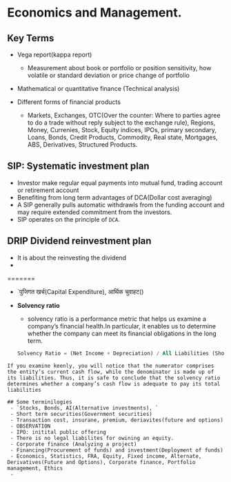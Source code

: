 # Economics and Management. 

## Key Terms
- Vega report(kappa report)
  - Measurement about book or portfolio or position sensitivity, how volatile or standard deviation or price change of portfolio

- Mathematical or quantitative finance (Technical analysis)
- Different forms of financial products
  
  -   Markets, Exchanges, OTC(Over the counter: Where to parties agree to do a trade without reply subject to the exchange rule), Regions, Money, Currenies, Stock, Equity indices, IPOs, primary secondary, Loans, Bonds, Credit Products, Commodity, Real state, Mortgages, ABS, Derivatives, Structured Products. 


## SIP: Systematic investment plan 
- Investor make regular equal payments into mutual fund, trading account or retirement account 
- Benefiting from long term advantages of DCA(Dollar cost averaging)
- A SIP generally pulls automatic withdrawls from the funding account and may require extended commitment from the investors.
- SIP operates on the principle of `DCA`.

## DRIP Dividend reinvestment plan
  - It is about the reinvesting the dividend
  -  
=======
- `पुजिगत खर्च(Capital Expenditure), आर्थिक चुवाहट()
- **Solvency ratio**
  - solvency ratio is a performance metric that helps us examine a company’s financial health.In particular, it enables us to determine whether the company can meet its financial obligations in the long term.
  
  ```sql 
  Solvency Ratio = (Net Income + Depreciation) / All Liabilities (Short-term + Long-term Liabilities)
 ```
 If you examine keenly, you will notice that the numerator comprises the entity’s current cash flow, while the denominator is made up of its liabilities. Thus, it is safe to conclude that the solvency ratio determines whether a company’s cash flow is adequate to pay its total liabilities
 
 ## Some terminilogies
  - `Stocks, Bonds, AI(Alternative investments), `
  - Short term securities(Government securities)
  - Transaction cost, insurane, premium, deriavites(future and options) 
  - OBSERVATION 
  - IPO: initital public offering
  - There is no legal liabilites for owining an equity.
  - Corporate finance (Analyzing a project) 
  - Financing(Procurement of funds) and investment(Deployment of funds)
  - Economics, Statistics, FRA, Equity, Fixed income, Alternate, Derivatives(Future and Options), Corporate finance, Portfolio management, Ethics
  - 
